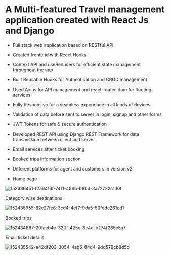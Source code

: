 # A Multi-featured Travel management application created with React Js and Django

- Full stack web application based on RESTful API
- Created frontend with React Hooks
- Context API and useReducers for efficient state management throughout the app
- Built Reusable Hooks for Authentication and CRUD management
- Used Axios for API management and react-router-dom for Routing services
- Fully Responsive for a seamless experience in all kinds of devices
- Validation of data before sent to server in login, signup and other forms
- JWT Tokens for safe & secure authentication
- Developed REST API using Django REST Framework for data transmission between client and server
- Email services after ticket booking
- Booked trips information section
- Different platforms for agent and customers in version v2

- Home page

![152436451-f2a6416f-7411-489b-b8bd-3a72722c1d0f](https://user-images.githubusercontent.com/85643213/152885423-abfb4db9-92c6-45f2-bf22-442426be2f9c.png)

Category wise destinations

![152435955-82e27fe6-3cd4-4ef7-9da5-50fdde261cd1](https://user-images.githubusercontent.com/85643213/152885455-b2afac08-23d6-49a7-8276-2a7de9c48ec0.png)

Booked trips

![152434867-20faeb4e-320f-425c-8c4d-b274f285c5a7](https://user-images.githubusercontent.com/85643213/152885484-dec2426b-5e8a-4dd6-b1f4-7116179e83a2.png)

Email ticket details

![152435542-a42df203-3054-4ab5-84d4-9dd579cb8d5d](https://user-images.githubusercontent.com/85643213/152885509-8ad66df1-b5d5-4e04-8edf-3d69d7ab7088.png)

